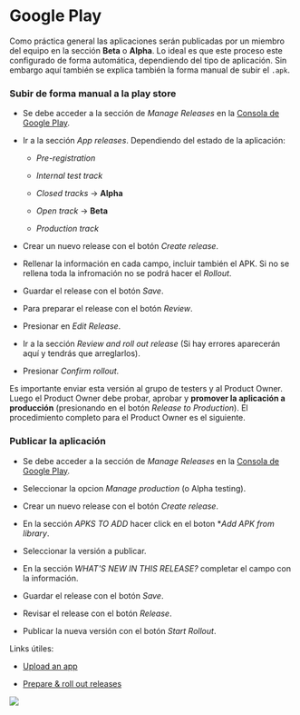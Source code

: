 # Google Play

Como práctica general las aplicaciones serán publicadas por un miembro del equipo en la sección **Beta** o **Alpha**. Lo ideal es que este proceso este configurado de forma automática, dependiendo del tipo de aplicación. Sin embargo aquí también se explica también la forma manual de subir el `.apk`.

### Subir de forma manual a la play store

* Se debe acceder a la sección de *Manage Releases* en la [Consola de Google Play](https://play.google.com/apps/publish/).

* Ir a la sección *App releases*. Dependiendo del estado de la aplicación:

    * *Pre-registration*

    * *Internal test track*

    * *Closed tracks* → **Alpha**

    * *Open track* → **Beta**

    * *Production track*

* Crear un nuevo release con el botón *Create release*.

* Rellenar la información en cada campo, incluir también el APK. Si no se rellena toda la infromación no se podrá hacer el *Rollout*.

* Guardar el release con el botón *Save*.

* Para preparar el release con el botón *Review*.

* Presionar en *Edit Release*.

* Ir a la sección *Review and roll out release* (Si hay errores aparecerán aquí y tendrás que arreglarlos).

* Presionar *Confirm rollout.*

Es importante enviar esta versión al grupo de testers y al Product Owner. Luego el Product Owner debe probar, aprobar y
**promover la aplicación a producción** (presionando en el botón *Release to Production*). El procedimiento completo para el Product Owner es el siguiente.

### Publicar la aplicación

* Se debe acceder a la sección de *Manage Releases* en la [Consola de Google Play](https://play.google.com/apps/publish/).

* Seleccionar la opcion *Manage production* (o Alpha testing).

* Crear un nuevo release con el botón *Create release*.

* En la sección *APKS TO ADD* hacer click en el boton **Add APK from library*.

* Seleccionar la versión a publicar.

* En la sección *WHAT'S NEW IN THIS RELEASE?* completar el campo con la información.

* Guardar el release con el botón *Save*.

* Revisar el release con el botón *Release*.

* Publicar la nueva versión con el botón *Start Rollout*.

Links útiles:

* [Upload an app](https://support.google.com/googleplay/android-developer/answer/113469?hl=en)

* [Prepare & roll out releases](https://support.google.com/googleplay/android-developer/answer/7159011)

<img src='assets/google-play-1.gif'/>
